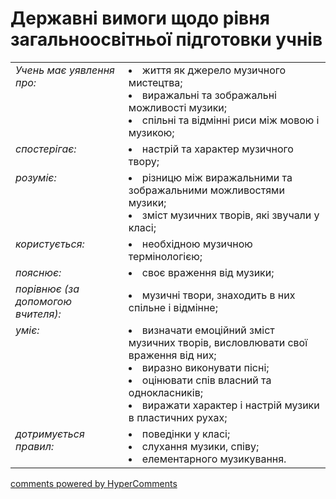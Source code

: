 <div id="hypercomments_widget" class="js-hypercomments-widget invisible"></div>

# Державні вимоги  щодо рівня загальноосвітньої підготовки учнів

<table>
<tbody>
  <tr>
    <td style="vertical-align:top !important;">
<i>Учень має уявлення про:</i><br></td>
<td><li>життя як джерело музичного мистецтва;</li>
<li>виражальні та зображальні можливості музики; </li>
<li>спільні та відмінні риси між мовою і музикою;</li>
</td>
</tr>
<tr>
    <td style="vertical-align:top !important;">
<i>спостерігає:</i><br></td>
<td><li>настрій та характер музичного твору;</li></td>
</tr>
<tr>
<td style="vertical-align:top !important;">
<i>розуміє:</i><br></td>
<td><li>різницю між виражальними та зображальними можливостями музики; </li>
<li>зміст музичних творів, які звучали у класі;</li></td>
</tr>
<tr>
    <td style="vertical-align:top !important;">
<i>користується:</i><br></td>
<td><li>необхідною музичною термінологією;</li></td>
</tr>
<tr>    
    <td style="vertical-align:top !important;">
<i>пояснює:</i><br></td>
<td><li>своє враження від музики;</li></td>
</tr>
<tr>
    <td style="vertical-align:top !important;">
<i>порівнює (за допомогою вчителя):</i><br></td>
<td><li>музичні твори, знаходить в них спільне і відмінне;</li></td>
</tr>
<tr>
    <td style="vertical-align:top !important;">
<i>уміє:</i></td>
<td style="vertical-align:top !important;">
<li>визначати емоційний зміст музичних творів, висловлювати свої враження від них;</li>
<li>виразно виконувати пісні;</li>
<li>оцінювати спів власний  та однокласників;</li>
<li>виражати характер і настрій  музики в пластичних рухах;</li></td>
</tr>
<tr>
<td style="vertical-align:top !important;">
<i>дотримується правил:</i><br></td>
<td><li>поведінки у класі;</li>
<li>слухання музики, співу;</li>
<li>елементарного музикування.</li></td>
</tr>
</tbody>
</table>

<div class="js-hypercomments-container">
    <a href="http://hypercomments.com" class="hc-link" title="comments widget">comments powered by HyperComments</a>
</div>